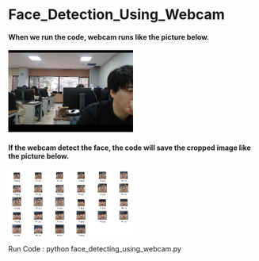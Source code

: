 # Face_Detection_Using_Webcam

#### When we run the code, webcam runs like the picture below.  
<img src="./no_detecting.png" width=50%/>  

#### If the webcam detect the face, the code will save the cropped image like the picture below.  
<img src="./output_for_code.png" width=50%/>


Run Code : python face_detecting_using_webcam.py


